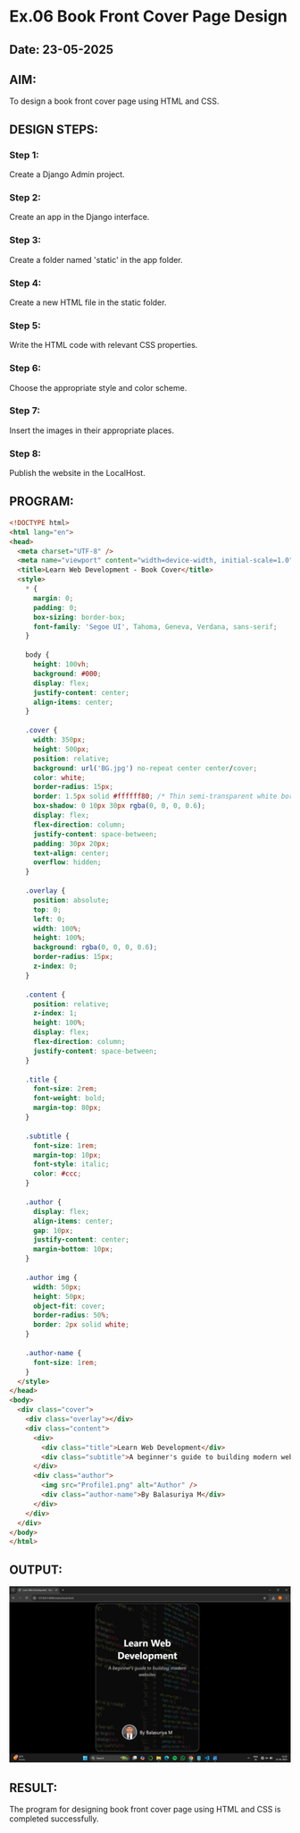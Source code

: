 # Ex.06 Book Front Cover Page Design
## Date: 23-05-2025

## AIM:
To design a book front cover page using HTML and CSS.

## DESIGN STEPS:

### Step 1:
Create a Django Admin project.

### Step 2:
Create an app in the Django interface.

### Step 3:
Create a folder named 'static' in the app folder.

### Step 4:
Create a new HTML file in the static folder.

### Step 5:
Write the HTML code with relevant CSS properties.

### Step 6:
Choose the appropriate style and color scheme.

### Step 7:
Insert the images in their appropriate places.

### Step 8:
Publish the website in the LocalHost.

## PROGRAM:
```html
<!DOCTYPE html>
<html lang="en">
<head>
  <meta charset="UTF-8" />
  <meta name="viewport" content="width=device-width, initial-scale=1.0"/>
  <title>Learn Web Development - Book Cover</title>
  <style>
    * {
      margin: 0;
      padding: 0;
      box-sizing: border-box;
      font-family: 'Segoe UI', Tahoma, Geneva, Verdana, sans-serif;
    }

    body {
      height: 100vh;
      background: #000;
      display: flex;
      justify-content: center;
      align-items: center;
    }

    .cover {
      width: 350px;
      height: 500px;
      position: relative;
      background: url('BG.jpg') no-repeat center center/cover;
      color: white;
      border-radius: 15px;
      border: 1.5px solid #ffffff80; /* Thin semi-transparent white border */
      box-shadow: 0 10px 30px rgba(0, 0, 0, 0.6);
      display: flex;
      flex-direction: column;
      justify-content: space-between;
      padding: 30px 20px;
      text-align: center;
      overflow: hidden;
    }

    .overlay {
      position: absolute;
      top: 0;
      left: 0;
      width: 100%;
      height: 100%;
      background: rgba(0, 0, 0, 0.6);
      border-radius: 15px;
      z-index: 0;
    }

    .content {
      position: relative;
      z-index: 1;
      height: 100%;
      display: flex;
      flex-direction: column;
      justify-content: space-between;
    }

    .title {
      font-size: 2rem;
      font-weight: bold;
      margin-top: 80px;
    }

    .subtitle {
      font-size: 1rem;
      margin-top: 10px;
      font-style: italic;
      color: #ccc;
    }

    .author {
      display: flex;
      align-items: center;
      gap: 10px;
      justify-content: center;
      margin-bottom: 10px;
    }

    .author img {
      width: 50px;
      height: 50px;
      object-fit: cover;
      border-radius: 50%;
      border: 2px solid white;
    }

    .author-name {
      font-size: 1rem;
    }
  </style>
</head>
<body>
  <div class="cover">
    <div class="overlay"></div>
    <div class="content">
      <div>
        <div class="title">Learn Web Development</div>
        <div class="subtitle">A beginner's guide to building modern websites</div>
      </div>
      <div class="author">
        <img src="Profile1.png" alt="Author" />
        <div class="author-name">By Balasuriya M</div>
      </div>
    </div>
  </div>
</body>
</html>
```

## OUTPUT:
![alt text](<Screenshot (132).png>)

## RESULT:
The program for designing book front cover page using HTML and CSS is completed successfully.
